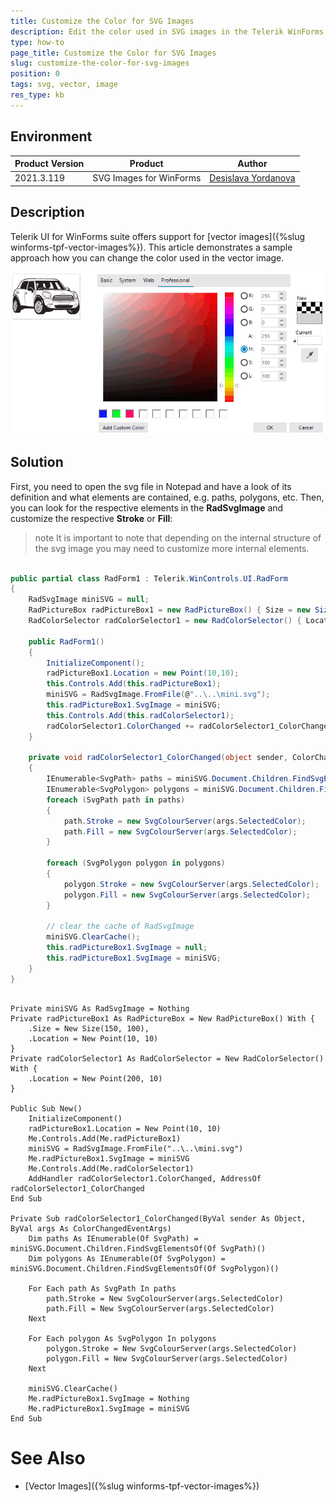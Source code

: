 ```yaml
---
title: Customize the Color for SVG Images
description: Edit the color used in SVG images in the Telerik WinForms suite.
type: how-to
page_title: Customize the Color for SVG Images
slug: customize-the-color-for-svg-images
position: 0
tags: svg, vector, image
res_type: kb
---
```


## Environment
 
|Product Version|Product|Author|
|----|----|----|
|2021.3.119|SVG Images for WinForms|[Desislava Yordanova](https://www.telerik.com/blogs/author/desislava-yordanova)|
 
## Description

Telerik UI for WinForms suite offers support for [vector images]({%slug winforms-tpf-vector-images%}). This article demonstrates a sample approach how you can change the color used in the vector image. 
 
![customize-the-color-for-svg-images](images/customize-the-color-for-svg-images.gif)

## Solution 

First, you need to open the svg file in Notepad and have a look of its definition and what elements are contained, e.g. paths, polygons, etc. Then, you can look for the respective elements in the **RadSvgImage** and customize the respective **Stroke** or **Fill**:

>note It is important to note that depending on the internal structure of the svg image you may need to customize more internal elements.

````C#

public partial class RadForm1 : Telerik.WinControls.UI.RadForm
{
    RadSvgImage miniSVG = null;
    RadPictureBox radPictureBox1 = new RadPictureBox() { Size = new Size(150,100), Location = new Point(10,10) };
    RadColorSelector radColorSelector1 = new RadColorSelector() { Location = new Point(200,10) }; 

    public RadForm1()
    {
        InitializeComponent(); 
        radPictureBox1.Location = new Point(10,10);
        this.Controls.Add(this.radPictureBox1);
        miniSVG = RadSvgImage.FromFile(@"..\..\mini.svg");
        this.radPictureBox1.SvgImage = miniSVG;
        this.Controls.Add(this.radColorSelector1); 
        radColorSelector1.ColorChanged += radColorSelector1_ColorChanged;
    }

    private void radColorSelector1_ColorChanged(object sender, ColorChangedEventArgs args)
    {
        IEnumerable<SvgPath> paths = miniSVG.Document.Children.FindSvgElementsOf<SvgPath>();
        IEnumerable<SvgPolygon> polygons = miniSVG.Document.Children.FindSvgElementsOf<SvgPolygon>();
        foreach (SvgPath path in paths)
        { 
            path.Stroke = new SvgColourServer(args.SelectedColor);
            path.Fill = new SvgColourServer(args.SelectedColor);
        }

        foreach (SvgPolygon polygon in polygons)
        { 
            polygon.Stroke = new SvgColourServer(args.SelectedColor);
            polygon.Fill = new SvgColourServer(args.SelectedColor);
        }
       
        // clear the cache of RadSvgImage
        miniSVG.ClearCache();
        this.radPictureBox1.SvgImage = null;
        this.radPictureBox1.SvgImage = miniSVG;
    }
}

````
````VB.NET

Private miniSVG As RadSvgImage = Nothing
Private radPictureBox1 As RadPictureBox = New RadPictureBox() With {
    .Size = New Size(150, 100),
    .Location = New Point(10, 10)
}
Private radColorSelector1 As RadColorSelector = New RadColorSelector() With {
    .Location = New Point(200, 10)
}

Public Sub New()
    InitializeComponent()
    radPictureBox1.Location = New Point(10, 10)
    Me.Controls.Add(Me.radPictureBox1)
    miniSVG = RadSvgImage.FromFile("..\..\mini.svg")
    Me.radPictureBox1.SvgImage = miniSVG
    Me.Controls.Add(Me.radColorSelector1)
    AddHandler radColorSelector1.ColorChanged, AddressOf radColorSelector1_ColorChanged
End Sub

Private Sub radColorSelector1_ColorChanged(ByVal sender As Object, ByVal args As ColorChangedEventArgs)
    Dim paths As IEnumerable(Of SvgPath) = miniSVG.Document.Children.FindSvgElementsOf(Of SvgPath)()
    Dim polygons As IEnumerable(Of SvgPolygon) = miniSVG.Document.Children.FindSvgElementsOf(Of SvgPolygon)()

    For Each path As SvgPath In paths
        path.Stroke = New SvgColourServer(args.SelectedColor)
        path.Fill = New SvgColourServer(args.SelectedColor)
    Next

    For Each polygon As SvgPolygon In polygons
        polygon.Stroke = New SvgColourServer(args.SelectedColor)
        polygon.Fill = New SvgColourServer(args.SelectedColor)
    Next

    miniSVG.ClearCache()
    Me.radPictureBox1.SvgImage = Nothing
    Me.radPictureBox1.SvgImage = miniSVG
End Sub

```` 

# See Also

* [Vector Images]({%slug winforms-tpf-vector-images%}) 





    
   
  
    
 
